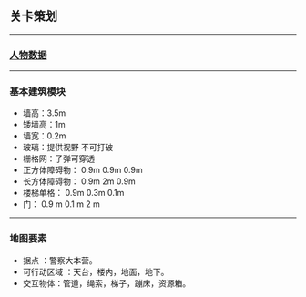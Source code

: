 ## 关卡策划

------------

### [人物数据](../%E8%A7%92%E8%89%B2%E6%8E%A7%E5%88%B6%E6%A8%A1%E5%9D%97/%E8%A7%92%E8%89%B2%E6%8E%A7%E5%88%B6%E6%A8%A1%E5%9D%97.md)

------------

### 基本建筑模块
- 墙高：3.5m
- 矮墙高：1m
- 墙宽：0.2m
- 玻璃：提供视野 不可打破
- 栅格网：子弹可穿透 
- 正方体障碍物：    0.9m 0.9m 0.9m 
- 长方体障碍物：    0.9m 2m 0.9m
- 楼梯单格：        0.9m 0.3m 0.1m
- 门：              0.9 m 0.1 m 2 m

-----------

### 地图要素
- 据点 ：警察大本营。
- 可行动区域 ：天台，楼内，地面，地下。
- 交互物体：管道，绳索，梯子，蹦床，资源箱。